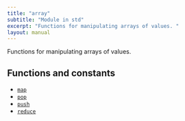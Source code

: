 ```yaml
---
title: "array"
subtitle: "Module in std"
excerpt: "Functions for manipulating arrays of values. "
layout: manual
---
```


Functions for manipulating arrays of values. 




## Functions and constants

* [`map`](/docs/kcl-std/functions/std-array-map)
* [`pop`](/docs/kcl-std/functions/std-array-pop)
* [`push`](/docs/kcl-std/functions/std-array-push)
* [`reduce`](/docs/kcl-std/functions/std-array-reduce)


